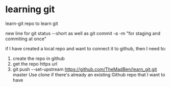 # learning git

learn-git repo to learn git

new line for git status --short as well as git commit -a -m "for staging and commiting at once"

if I have created a local repo and want to connect it to github, then I need to:
  1. create the repo in github
  2. get the repo https url
  3. git push --set-upstream https://github.com/TheMadBen/learn_git.git master
    Use clone if there's already an existing Github repo that I want to have
